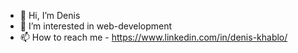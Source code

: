 - 👋 Hi, I’m Denis
- 👀 I’m interested in web-development
- 📫 How to reach me - https://www.linkedin.com/in/denis-khablo/

<!---
warning11223/warning11223 is a ✨ special ✨ repository because its `README.md` (this file) appears on your GitHub profile.
You can click the Preview link to take a look at your changes.
--->
